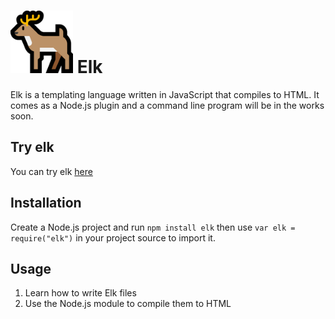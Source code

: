 <img src="elk.png" width="100px" height="100px" /> Elk
===

Elk is a templating language written in JavaScript that compiles to HTML. It comes as a Node.js plugin and a command line program will be in the works soon.

## Try elk
You can try elk [here](https://samtebbs33.github.io/elk)

## Installation
Create a Node.js project and run `npm install elk` then use `var elk = require("elk")` in your project source to import it.

## Usage
1. Learn how to write Elk files
2. Use the Node.js module to compile them to HTML
